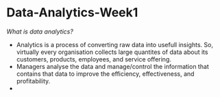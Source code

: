 # Data-Analytics-Week1
_What is data analytics?_
- Analytics is a process of converting raw data into usefull insights. So, virtually every organisation collects large quantites of data about its customers,
products, employees, and service offering.
- Managers analyse the data and manage/control the information that contains that data to improve the efficiency, effectiveness, and profitability.
- 
